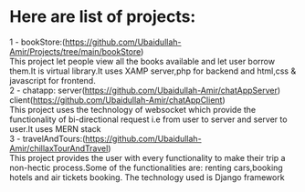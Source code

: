 # Here are list of projects:<br />
1 - bookStore:(https://github.com/Ubaidullah-Amir/Projects/tree/main/bookStore)<br />
   This project let people view all the books available and let user borrow them.It is virtual library.It uses XAMP server,php for backend and html,css & javascript for frontend.<br />
2 - chatapp:
server(https://github.com/Ubaidullah-Amir/chatAppServer)
client(https://github.com/Ubaidullah-Amir/chatAppClient)<br />
  This project uses the technology of websocket which provide the functionality of bi-directional request i.e from user to server and server to user.It uses MERN stack<br />
3 - travelAndTours:(https://github.com/Ubaidullah-Amir/chillaxTourAndTravel)<br />
  This project provides the user with every functionality to make their trip a non-hectic process.Some of the functionalities are: renting cars,booking hotels and air tickets booking. The technology used is Django framework<br />

